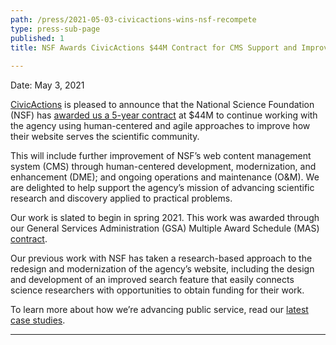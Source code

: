 ```yaml
---
path: /press/2021-05-03-civicactions-wins-nsf-recompete
type: press-sub-page
published: 1
title: NSF Awards CivicActions $44M Contract for CMS Support and Improvement of Federal Science Research Website
 
---
```

Date: May 3, 2021

[CivicActions](https://civicactions.com/) is pleased to announce that the National Science Foundation (NSF) has [awarded us a 5-year contract](https://etc.g2xchange.com/statics/small-business-scores-44m-nsf-web-content-management-system-cms-support-contract/) at $44M to continue working with the agency using human-centered and agile approaches to improve how their website serves the scientific community.

This will include further improvement of NSF’s web content management system (CMS) through human-centered development, modernization, and enhancement (DME); and ongoing operations and maintenance (O&M). We are delighted to help support the agency’s mission of advancing scientific research and discovery applied to practical problems.

Our work is slated to begin in spring 2021.  This work was awarded through our General Services Administration (GSA) Multiple Award Schedule (MAS) [contract](https://civicactions.com/static/GSA-Schedule-4e514f0b565633ef0deb324b31abb6e9.pdf). 

Our previous work with NSF has taken a research-based approach to the redesign and modernization of the agency’s website, including the design and development of an improved search feature that easily connects science researchers with opportunities to obtain funding for their work.

To learn more about how we’re advancing public service, read our [latest case studies](https://civicactions.com/case-study).

-----------------------------------
